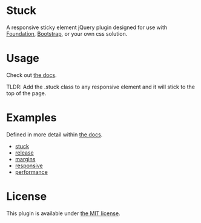# Stuck

  A responsive sticky element jQuery plugin designed for use with [Foundation](http://foundation.zurb.com/), [Bootstrap](http://getbootstrap.com/), or your own css solution.

# Usage
  Check out [the docs](http://alextaujenis.github.io/jquery-stuck/docs.html).

  TLDR: Add the .stuck class to any responsive element and it will stick to the top of the page.

# Examples

  Defined in more detail within [the docs](http://alextaujenis.github.io/jquery-stuck/docs.html).

  * [stuck](http://alextaujenis.github.io/jquery-stuck/gh-pages/example/stuck.html)
  * [release](http://alextaujenis.github.io/jquery-stuck/gh-pages/example/release.html)
  * [margins](http://alextaujenis.github.io/jquery-stuck/gh-pages/example/margins.html)
  * [responsive](http://alextaujenis.github.io/jquery-stuck/gh-pages/example/responsive.html)
  * [performance](http://alextaujenis.github.io/jquery-stuck/gh-pages/example/performance.html)

# License

  This plugin is available under [the MIT license](http://opensource.org/licenses/mit-license.php).
